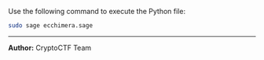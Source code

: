 
Use the following command to execute the Python file:

```bash
sudo sage ecchimera.sage
```
---
**Author:** CryptoCTF Team
